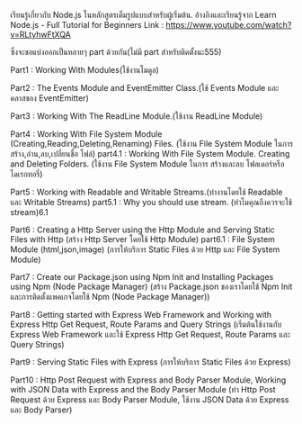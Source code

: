 เรียนรู้เกี่ยวกับ Node.js ในหลักสูตรเต็มรูปแบบสำหรับผู้เริ่มต้น.
อ้างอิงและเรียนรู้จาก Learn Node.js - Full Tutorial for Beginners
                Link : https://www.youtube.com/watch?v=RLtyhwFtXQA 

ซึ่งจะขอแบ่งออกเป็นหลายๆ part ด้วยกัน(ไม่มี part สำหรับติดตั้งนะ555)

Part1 : Working With Modules(ใช้งานโมดูล)

Part2 : The Events Module and EventEmitter Class.(ใช้ Events Module และคลาสของ EventEmitter)

Part3 : Working With The ReadLine Module.(ใช้งาน ReadLine Module)

Part4 : Working With File System Module (Creating,Reading,Deleting,Renaming) Files. (ใช้งาน File System Module ในการ สร้าง,อ่าน,ลบ,เปลี่ยนชื่อ ไฟล์)
    part4.1 : Working With File System Module. Creating and Deleting Folders. (ใช้งาน File System Module ในการ สร้างและลบ โฟลเดอร์หรือไดเรกทอรี่)
    
Part5 : Working with Readable and Writable Streams.(ทำงานโดยใช้ Readable และ Writable Streams)
    part5.1 : Why you should use stream. (ทำไมคุณถึงควรจะใช้ stream)6.1

Part6 : Creating a Http Server using the Http Module and Serving Static Files with Http (สร้าง Http Server โดยใช้ Http Module)
    part6.1 : File System Module (html,json,image) (การให้บริการ Static Files ด้วย Http และ File System Module)

Part7 : Create our Package.json using Npm Init and Installing Packages using Npm (Node Package Manager) (สร้าง Package.json 
ของเราโดยใช้ Npm Init และการติดตั้งแพคเกจโดยใช้ Npm (Node Package Manager))

Part8 : Getting started with Express Web Framework and Working with Express Http Get Request, Route Params and Query Strings 
(เริ่มต้นใช้งานกับ Express Web Framework และใช้ Express Http Get Request, Route Params และ Query Strings)

Part9 : Serving Static Files with Express (การให้บริการ Static Files ด้วย Express)

Part10 : Http Post Request with Express and Body Parser Module, Working with JSON Data with Express and the Body Parser 
Module (ทำ Http Post Request ด้วย Express และ Body Parser Module, ใช้งาน JSON Data ด้วย Express และ Body Parser)
